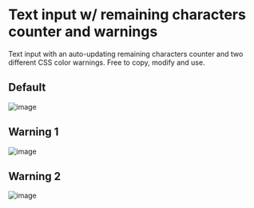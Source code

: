 # Text input w/ remaining characters counter and warnings

Text input with an auto-updating remaining characters counter and two different CSS color warnings. Free to copy, modify and use.

## Default
![image](https://github.com/davidtheweb-dev/remaining-characters-counter/assets/71373942/a67cb470-34f6-45d8-bb51-5cb8d5e64c75)

## Warning 1
![image](https://github.com/davidtheweb-dev/remaining-characters-counter/assets/71373942/9b696b32-9e6f-4d4f-a079-60d37f684699)

## Warning 2
![image](https://github.com/davidtheweb-dev/remaining-characters-counter/assets/71373942/f69762bd-a727-49fe-af35-1d882429c187)
